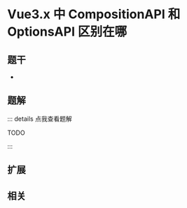 # Vue3.x 中 CompositionAPI 和 OptionsAPI 区别在哪


## 题干

- 



## 题解

::: details 点我查看题解

  TODO

:::



## 扩展



## 相关
